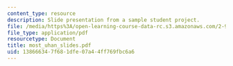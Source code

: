 ```yaml
---
content_type: resource
description: Slide presentation from a sample student project.
file: /media/https%3A/open-learning-course-data-rc.s3.amazonaws.com/2-997-decision-making-in-large-scale-systems-spring-2004/138666347f681dfe07a44ff769fbc6a6_most_uhan_slides.pdf
file_type: application/pdf
resourcetype: Document
title: most_uhan_slides.pdf
uid: 13866634-7f68-1dfe-07a4-4ff769fbc6a6
---
```

